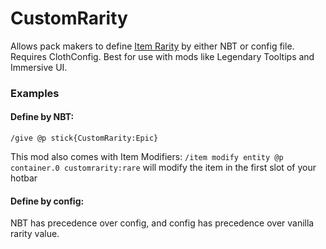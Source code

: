 # CustomRarity

Allows pack makers to define [Item Rarity](https://minecraft.wiki/w/Rarity) by either NBT or config file. Requires ClothConfig.
Best for use with mods like Legendary Tooltips and Immersive UI. 

### Examples
#### Define by NBT:

```/give @p stick{CustomRarity:Epic}```

This mod also comes with Item Modifiers:
```/item modify entity @p container.0 customrarity:rare```
will modify the item in the first slot of your hotbar

#### Define by config:


NBT has precedence over config, and config has precedence over vanilla rarity value. 